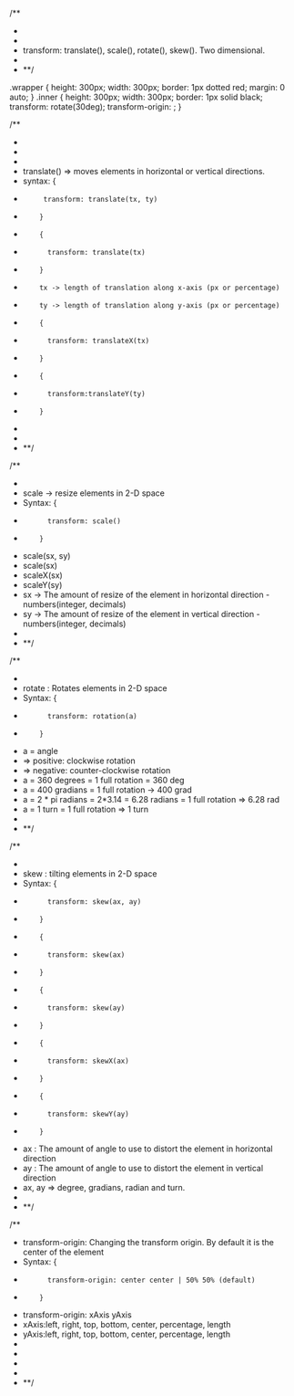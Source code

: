 /\*\*

-
-
- transform: translate(), scale(), rotate(), skew(). Two dimensional.
-
- \*\*/

.wrapper {
height: 300px;
width: 300px;
border: 1px dotted red;
margin: 0 auto;
}
.inner {
height: 300px;
width: 300px;
border: 1px solid black;
transform: rotate(30deg);
transform-origin: ;
}

/\*\*

-
-
-
- translate() => moves elements in horizontal or vertical directions.
- syntax: {
-          transform: translate(tx, ty)
-         }
-         {
-           transform: translate(tx)
-         }
-         tx -> length of translation along x-axis (px or percentage)
-         ty -> length of translation along y-axis (px or percentage)
-         {
-           transform: translateX(tx)
-         }
-         {
-           transform:translateY(ty)
-         }
-
-
- \*\*/

/\*\*

-
- scale -> resize elements in 2-D space
- Syntax: {
-           transform: scale()
-         }
- scale(sx, sy)
- scale(sx)
- scaleX(sx)
- scaleY(sy)
- sx -> The amount of resize of the element in horizontal direction - numbers(integer, decimals)
- sy -> The amount of resize of the element in vertical direction - numbers(integer, decimals)
-
- \*\*/

/\*\*

-
- rotate : Rotates elements in 2-D space
- Syntax: {
-           transform: rotation(a)
-         }
- a = angle
- => positive: clockwise rotation
- => negative: counter-clockwise rotation
- a = 360 degrees = 1 full rotation = 360 deg
- a = 400 gradians = 1 full rotation -> 400 grad
- a = 2 * pi radians = 2*3.14 = 6.28 radians = 1 full rotation => 6.28 rad
- a = 1 turn = 1 full rotation => 1 turn
-
- \*\*/

/\*\*

-
- skew : tilting elements in 2-D space
- Syntax: {
-           transform: skew(ax, ay)
-         }
-         {
-           transform: skew(ax)
-         }
-         {
-           transform: skew(ay)
-         }
-         {
-           transform: skewX(ax)
-         }
-         {
-           transform: skewY(ay)
-         }
- ax : The amount of angle to use to distort the element in horizontal direction
- ay : The amount of angle to use to distort the element in vertical direction
- ax, ay => degree, gradians, radian and turn.
-
- \*\*/

/\*\*

- transform-origin: Changing the transform origin. By default it is the center of the element
- Syntax: {
-           transform-origin: center center | 50% 50% (default)
-         }
- transform-origin: xAxis yAxis
- xAxis:left, right, top, bottom, center, percentage, length
- yAxis:left, right, top, bottom, center, percentage, length
-
-
-
-
- \*\*/
